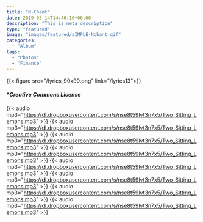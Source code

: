 ```yaml
---
title: "N-Chant"
date: 2019-05-14T14:46:10+06:00
description: "This is meta description"
type: "featured"
image: "images/featured/sIMPLE-Nchant.gif"
categories: 
  - "Album"
tags:
  - "Photos"
  - "Finance"
---
```

{{< figure src="/lyrics_90x90.png" link="/lyrics13">}}
#### ***_Creative_ _Commons_ _License_**
{{< audio mp3="https://dl.dropboxusercontent.com/s/nse8t59lvt3n7x5/Two_Sitting_Lemons.mp3" >}}
{{< audio mp3="https://dl.dropboxusercontent.com/s/nse8t59lvt3n7x5/Two_Sitting_Lemons.mp3" >}}
{{< audio mp3="https://dl.dropboxusercontent.com/s/nse8t59lvt3n7x5/Two_Sitting_Lemons.mp3" >}}
{{< audio mp3="https://dl.dropboxusercontent.com/s/nse8t59lvt3n7x5/Two_Sitting_Lemons.mp3" >}}
{{< audio mp3="https://dl.dropboxusercontent.com/s/nse8t59lvt3n7x5/Two_Sitting_Lemons.mp3" >}}
{{< audio mp3="https://dl.dropboxusercontent.com/s/nse8t59lvt3n7x5/Two_Sitting_Lemons.mp3" >}}
{{< audio mp3="https://dl.dropboxusercontent.com/s/nse8t59lvt3n7x5/Two_Sitting_Lemons.mp3" >}}
{{< audio mp3="https://dl.dropboxusercontent.com/s/nse8t59lvt3n7x5/Two_Sitting_Lemons.mp3" >}}

